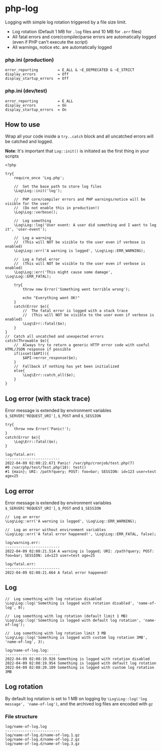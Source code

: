 # php-log
Logging with simple log rotation triggered by a file size limit.
- Log rotation (Default 1 MB for `.log` files and 10 MB for `.err` files)
- All fatal errors and core/compiler/parse errors are automatically logged (even if PHP can't execute the script)
- All warnings, notice etc. are automatically logged

### php.ini (production)
```
error_reporting         = E_ALL & ~E_DEPRECATED & ~E_STRICT
display_errors          = Off
display_startup_errors  = Off
```

### php.ini (dev/test)
```
error_reporting         = E_ALL
display_errors          = On
display_startup_errors  = On
```

## How to use
Wrap all your code inside a `try..catch` block and all uncatched errors will be catched and logged.

**Note**: It's important that `Log::init()` is initiated as the first thing in your scripts
```
<?php

try{
	require_once 'Log.php';
	
	//  Set the base path to store log files
	\Log\Log::init('log');
	
	//  PHP core/compiler errors and PHP warnings/notice will be visible for the user
	//  (Do not enable this in production!)
	\Log\Log::verbose();
	
	//  Log something
	\Log\Log::log('User event: A user did something and I want to log it', 'user-event');
	
	//  Log a warning
	//  (This will NOT be visible to the user even if verbose is enabled)
	\Log\Log::err('A warning is logged', \Log\Log::ERR_WARNING);
	
	//  Log a fatal error
	//  (This will NOT be visible to the user even if verbose is enabled)
	\Log\Log::err('This might cause some damage', \Log\Log::ERR_FATAL);
	
	try{
		throw new Error('Something went terrible wrong');
		
		echo "Everything went OK!"
	}
	catch(Error $e){
		//  The fatal error is logged with a stack trace
		//  (This will NOT be visible to the user even if verbose is enabled)
		\Log\Err::fatal($e);
	}
}
//  Catch all uncatched and unexpected errors
catch(Throwable $e){
	//  Always try to return a generic HTTP error code with useful HTML/JSON response if possible
	if(isset($API)){
		$API->error_response($e);
	}
	//  Fallback if nothing has yet been initialized
	else{
		\Log\Err::catch_all($e);
	}
}
```

## Log error (with stack trace)
Error message is extended by environment variables `$_SERVER['REQUEST_URI']`, `$_POST` and `$_SESSION`
```
try{
	throw new Error('Panic!');
}
catch(Error $e){
	\Log\Err::fatal($e);
}
```

```
log/fatal.err:
-------------------------
2022-04-09 02:08:22.671 Panic! /var/php/cronjob/test.php(7)
#0 /var/php/test/Test.php(18): test()
#1 {main}; URI: /path?query; POST: foo=bar; SESSION: id=123 user=test age=25
```

## Log error
Error message is extended by environment variables `$_SERVER['REQUEST_URI']`, `$_POST` and `$_SESSION`
```
//  Log an error
\Log\Log::err('A warning is logged', \Log\Log::ERR_WARNING);

//  Log an error without environment variables
\Log\Log::err('A fatal error happened!', \Log\Log::ERR_FATAL, false);
```

```
log/warning.err:
-------------------------
2022-04-09 02:08:21.514 A warning is logged; URI: /path?query; POST: foo=bar; SESSION: id=123 user=test age=25
```

```
log/fatal.err:
-------------------------
2022-04-09 02:08:21.664 A fatal error happened!
```

## Log
```
//  Log something with log rotation disabled
\Log\Log::log('Something is logged with rotation disabled', 'name-of-log', 0);

//  Log something with log rotation (default limit 1 MB)
\Log\Log::log('Something is logged with default log rotation', 'name-of-log');

//  Log something with log rotation limit 3 MB
\Log\Log::log('Something is logged with custom log rotation 3MB', 'name-of-log', 3);
```

```
log/name-of-log.log:
-------------------------
2022-04-09 02:08:19.926 Something is logged with rotation disabled
2022-04-09 02:08:19.954 Something is logged with default log rotation
2022-04-09 02:08:20.109 Something is logged with custom log rotation 3MB
```

## Log rotation
By default log rotation is set to 1 MB on logging by `\Log\Log::log('log message', 'name-of-log')`, and the archived log files are encoded with `gz`

### File structure
```
log/name-of-log.log
-------------------------
log/name-of-log.d/name-of-log.1.gz
log/name-of-log.d/name-of-log.2.gz
log/name-of-log.d/name-of-log.3.gz
```